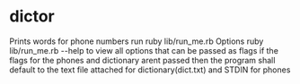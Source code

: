 # dictor
Prints words for phone numbers
run ruby lib/run_me.rb
Options
ruby lib/run_me.rb --help to view all options that can be passed as flags
if the flags for the phones and dictionary arent passed then the program shall default to the text file attached for dictionary(dict.txt) and STDIN for phones
